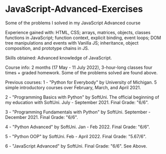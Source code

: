 # JavaScript-Advanced-Exercises
Some of the problems I solved in my JavaScript Advanced course


Experience gained with: HTML, CSS; arrays, matrices, objects, classes functions in JavaScript; function context, explicit binding, event loops; DOM tree manipulations and events with Vanilla JS; inheritance, object composition, and prototype chains in JS.

Skills obtained: Advanced knowledge of JavaScript.

Course info: 2 months (17 May - 11 July 2022), 3-hour-long classes four times + graded homework. Some of the problems solved are found above.

Previous courses: 1 - "Python for Everybody" by University of Michigan. 5 simple introductory courses over February, March, and April 2021.

2 - "Programming Basics with Python" by SoftUni. The official beginning of my education with SoftUni. July - September 2021. Final Grade: "6/6".

3 - "Programming Fundamentals with Python" by SoftUni. September - December 2021. Final Grade: "6/6".

4 - "Python Advanced" by SoftUni. Jan - Feb 2022. Final Grade: "6/6".

5 - "Python OOP" by SoftUni. Feb - April 2022. Final Grade: "5.67/6".

6 - "JavaScript Advanced" by SoftUni. Final Grade: "6/6". See Above.
